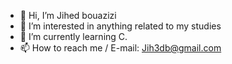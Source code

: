 - 👋 Hi, I’m Jihed bouazizi
- 👀 I’m interested in anything related to my studies 
- 🌱 I’m currently learning C.
- 📫 How to reach me / E-mail: Jih3db@gmail.com


